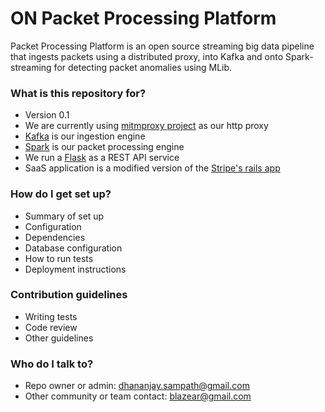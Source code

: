 # ON Packet Processing Platform #

Packet Processing Platform is an open source streaming big data pipeline that ingests packets using a distributed proxy, into Kafka and onto Spark-streaming for detecting packet anomalies using MLib.

### What is this repository for? ###

* Version 0.1
* We are currently using [mitmproxy project](http://mitmproxy.org) as our http proxy
* [Kafka](http://kafka.apache.org) is our ingestion engine
* [Spark](http://spark.apache.org) is our packet processing engine
* We run a [Flask](http://flask.pocoo.org) as a REST API service
* SaaS application is a modified version of the [Stripe's rails app](https://github.com/RailsApps/rails-stripe-membership-saas)

### How do I get set up? ###

* Summary of set up
* Configuration
* Dependencies
* Database configuration
* How to run tests
* Deployment instructions

### Contribution guidelines ###

* Writing tests
* Code review
* Other guidelines

### Who do I talk to? ###

* Repo owner or admin: dhananjay.sampath@gmail.com
* Other community or team contact: blazear@gmail.com
